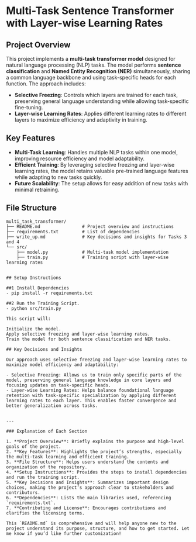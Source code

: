 # Multi-Task Sentence Transformer with Layer-wise Learning Rates

## Project Overview
This project implements a **multi-task transformer model** designed for natural language processing (NLP) tasks. The model performs **sentence classification** and **Named Entity Recognition (NER)** simultaneously, sharing a common language backbone and using task-specific heads for each function. The approach includes:
- **Selective Freezing**: Controls which layers are trained for each task, preserving general language understanding while allowing task-specific fine-tuning.
- **Layer-wise Learning Rates**: Applies different learning rates to different layers to maximize efficiency and adaptivity in training.

## Key Features
- **Multi-Task Learning**: Handles multiple NLP tasks within one model, improving resource efficiency and model adaptability.
- **Efficient Training**: By leveraging selective freezing and layer-wise learning rates, the model retains valuable pre-trained language features while adapting to new tasks quickly.
- **Future Scalability**: The setup allows for easy addition of new tasks with minimal retraining.

## File Structure
```plaintext
multi_task_transformer/
├── README.md                # Project overview and instructions
├── requirements.txt         # List of dependencies
├── write_up.md              # Key decisions and insights for Tasks 3 and 4
└── src/
    ├── model.py             # Multi-task model implementation
    ├── train.py             # Training script with layer-wise learning rates


## Setup Instructions

##1 Install Dependencies
- pip install -r requirements.txt

##2 Run the Training Script.
- python src/train.py

This script will:

Initialize the model.
Apply selective freezing and layer-wise learning rates.
Train the model for both sentence classification and NER tasks.

## Key Decisions and Insights

Our approach uses selective freezing and layer-wise learning rates to maximize model efficiency and adaptability:

- Selective Freezing: Allows us to train only specific parts of the model, preserving general language knowledge in core layers and focusing updates on task-specific heads.
- Layer-wise Learning Rates: Helps balance foundational language retention with task-specific specialization by applying different learning rates to each layer. This enables faster convergence and better generalization across tasks.


---

### Explanation of Each Section

1. **Project Overview**: Briefly explains the purpose and high-level goals of the project.
2. **Key Features**: Highlights the project’s strengths, especially the multi-task learning and efficient training.
3. **File Structure**: Helps users understand the contents and organization of the repository.
4. **Setup Instructions**: Provides the steps to install dependencies and run the training script.
5. **Key Decisions and Insights**: Summarizes important design choices, making the project’s approach clear to stakeholders and contributors.
6. **Dependencies**: Lists the main libraries used, referencing `requirements.txt`.
7. **Contributing and License**: Encourages contributions and clarifies the licensing terms.

This `README.md` is comprehensive and will help anyone new to the project understand its purpose, structure, and how to get started. Let me know if you’d like further customization!

